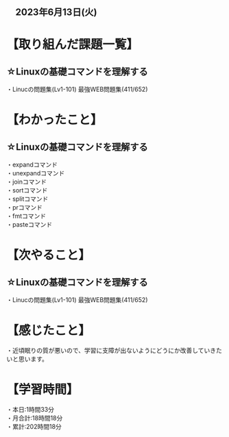 ## 　2023年6月13日(火)
# 【取り組んだ課題一覧】
## ☆Linuxの基礎コマンドを理解する
・Linucの問題集(Lv1-101) 最強WEB問題集(411/652)<br>
# 【わかったこと】
## ☆Linuxの基礎コマンドを理解する
・expandコマンド<br>
・unexpandコマンド<br>
・joinコマンド<br>
・sortコマンド<br>
・splitコマンド<br>
・prコマンド<br>
・fmtコマンド<br>
・pasteコマンド<br>
# 【次やること】
## ☆Linuxの基礎コマンドを理解する
・Linucの問題集(Lv1-101) 最強WEB問題集(411/652)
# 【感じたこと】
・近頃眠りの質が悪いので、学習に支障が出ないようにどうにか改善していきたいと思います。
# 【学習時間】
・本日:1時間33分<br>
・月合計:18時間18分<br>
・累計:202時間18分
